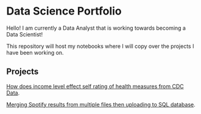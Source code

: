 # Data Science Portfolio

Hello! I am currently a Data Analyst that is working towards becoming a Data Scientist!

This repository will host my notebooks where I will copy over the projects I have been working on. 

## Projects

[How does income level effect self rating of health measures from CDC Data](https://github.com/Tyreal676/tyreal676.github.io/blob/main/Using%20Income%20to%20Predict%20Overall%20Health).

[Merging Spotify results from multiple files then uploading to SQL database](https://github.com/Tyreal676/tyreal676.github.io/blob/main/For%20Streamlit.py).
